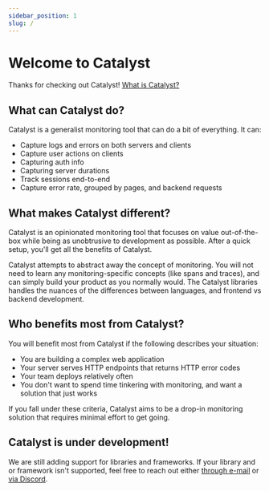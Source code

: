 ```yaml
---
sidebar_position: 1
slug: /
---
```


# Welcome to Catalyst

Thanks for checking out Catalyst! [What is Catalyst?](https://www.catalystmonitor.com)

## What can Catalyst do?

Catalyst is a generalist monitoring tool that can do a bit of everything. It can:

- Capture logs and errors on both servers and clients
- Capture user actions on clients
- Capturing auth info
- Capturing server durations
- Track sessions end-to-end
- Capture error rate, grouped by pages, and backend requests

## What makes Catalyst different?

Catalyst is an opinionated monitoring tool that focuses on value out-of-the-box while being as unobtrusive to development as possible. After a quick setup, you'll get all the benefits of Catalyst.

Catalyst attempts to abstract away the concept of monitoring. You will not need to learn any monitoring-specific concepts (like spans and traces), and can simply build your product as you normally would. The Catalyst libraries handles the nuances of the differences between languages, and frontend vs backend development.

## Who benefits most from Catalyst?

You will benefit most from Catalyst if the following describes your situation:

- You are building a complex web application
- Your server serves HTTP endpoints that returns HTTP error codes
- Your team deploys relatively often
- You don't want to spend time tinkering with monitoring, and want a solution that just works

If you fall under these criteria, Catalyst aims to be a drop-in monitoring solution that requires minimal effort to get going.

## Catalyst is under development!

We are still adding support for libraries and frameworks. If your library and or framework isn't supported, feel free to reach out either [through e-mail](mailto:bill@privium.xyz) or [via Discord](https://discord.gg/YQZy4SXzmX).
